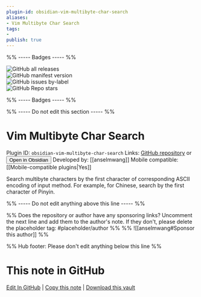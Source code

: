 ```yaml
---
plugin-id: obsidian-vim-multibyte-char-search
aliases:
- Vim Multibyte Char Search
tags: 
- 
publish: true
---
```


%% ----- Badges ----- %%

![GitHub all releases](https://img.shields.io/github/downloads/anselmwang/obsidian-vim-multibyte-char-search/total?color=573E7A&logo=github&style=for-the-badge)   
![GitHub manifest version](https://img.shields.io/github/manifest-json/v/anselmwang/obsidian-vim-multibyte-char-search?color=573E7A&logo=github&style=for-the-badge)   
![GitHub issues by-label](https://img.shields.io/github/issues/anselmwang/obsidian-vim-multibyte-char-search/help%20wanted?color=573E7A&logo=github&style=for-the-badge)   
![GitHub Repo stars](https://img.shields.io/github/stars/anselmwang/obsidian-vim-multibyte-char-search?color=573E7A&logo=github&style=for-the-badge)

%% ----- Badges ----- %%

%% ----- Do not edit this section ----- %%

# Vim Multibyte Char Search

Plugin ID: `obsidian-vim-multibyte-char-search`
Links: [GitHub repository](https://github.com/anselmwang/obsidian-vim-multibyte-char-search) or [<button id=HH>Open in Obsidian</button>](obsidian://show-plugin?id=obsidian-vim-multibyte-char-search)
Developed by: [[anselmwang]]
Mobile compatible: [[Mobile-compatible plugins|Yes]]

Search multibyte characters by the first character of corresponding ASCII encoding of input method. For example, for Chinese, search by the first character of Pinyin.

%% ----- Do not edit anything above this line ----- %% 

%% Does the repository or author have any sponsoring links? Uncomment the next line and add them to the author's note. If they don't, please delete the placeholder tag: #placeholder/author %%
%% ![[anselmwang#Sponsor this author]] %%

%% Hub footer: Please don't edit anything below this line %%

# This note in GitHub

<span class="git-footer">[Edit In GitHub](https://github.dev/obsidian-community/obsidian-hub/blob/main/02%20-%20Community%20Expansions/02.05%20All%20Community%20Expansions/Plugins/obsidian-vim-multibyte-char-search.md "git-hub-edit-note") | [Copy this note](https://raw.githubusercontent.com/obsidian-community/obsidian-hub/main/02%20-%20Community%20Expansions/02.05%20All%20Community%20Expansions/Plugins/obsidian-vim-multibyte-char-search.md "git-hub-copy-note") | [Download this vault](https://github.com/obsidian-community/obsidian-hub/archive/refs/heads/main.zip "git-hub-download-vault") </span>
